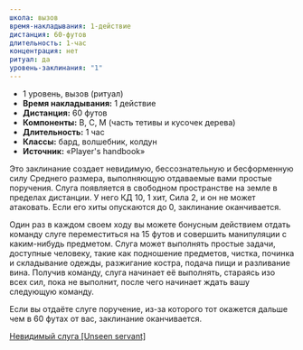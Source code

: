 ```yaml
---
школа: вызов
время-накладывания: 1-действие
дистанция: 60-футов
длительность: 1-час
концентрация: нет
ритуал: да
уровень-заклинания: "1"
---
```

-   1 уровень, вызов (ритуал)
-   **Время накладывания:** 1 действие
-   **Дистанция:** 60 футов
-   **Компоненты:** В, С, М (часть тетивы и кусочек дерева)
-   **Длительность:** 1 час
-   **Классы:** бард, волшебник, колдун
-   **Источник:** «Player's handbook»

Это заклинание создает невидимую, бессознательную и бесформенную силу Среднего размера, выполняющую отдаваемые вами простые поручения. Слуга появляется в свободном пространстве на земле в пределах дистанции. У него КД 10, 1 хит, Сила 2, и он не может атаковать. Если его хиты опускаются до 0, заклинание оканчивается.

Один раз в каждом своем ходу вы можете бонусным действием отдать команду слуге переместиться на 15 футов и совершить манипуляции с каким-нибудь предметом. Слуга может выполнять простые задачи, доступные человеку, такие как подношение предметов, чистка, починка и складывание одежды, разжигание костра, подача пищи и разливание вина. Получив команду, слуга начинает её выполнять, стараясь изо всех сил, пока не выполнит, после чего начинает ждать вашу следующую команду.

Если вы отдаёте слуге поручение, из-за которого тот окажется дальше чем в 60 футах от вас, заклинание оканчивается.

[Невидимый слуга [Unseen servant]](https://dnd.su/spells/184-unseen_servant/)